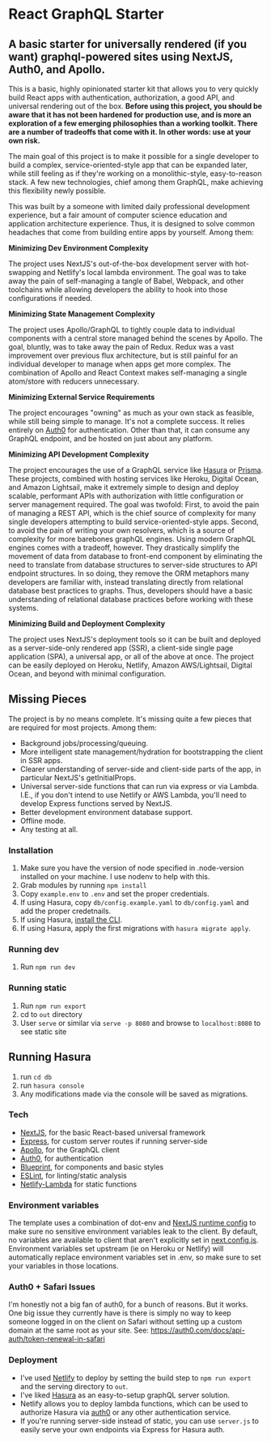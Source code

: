 # React GraphQL Starter

## A basic starter for universally rendered (if you want) graphql-powered sites using NextJS, Auth0, and Apollo.
This is a basic, highly opinionated starter kit that allows you to very quickly build React apps with
authentication, authorization, a good API, and universal rendering out of the box. **Before using this
project, you should be aware that it has not been hardened for production use, and is more an exploration
of a few emerging philosophies than a working toolkit. There are a number of tradeoffs that come with it.
In other words: use at your own risk.**

The main goal of this project is to make it possible for a single developer to build a complex,
service-oriented-style app that can be expanded later, while still feeling as if they're working on a
monolithic-style, easy-to-reason stack.
A few new technologies, chief among them GraphQL, make achieving this flexibility newly possible.

This was built by a someone with limited daily professional development experience, but a fair amount of
computer science education and application architecture experience.
Thus, it is designed to solve common headaches that come from building entire apps by yourself.
Among them:

**Minimizing Dev Environment Complexity**

The project uses NextJS's out-of-the-box development server with hot-swapping and Netlify's local
lambda environment.
The goal was to take away the pain of self-managing a tangle of Babel, Webpack, and other toolchains
while allowing developers the ability to hook into those configurations if needed.

**Minimizing State Management Complexity**

The project uses Apollo/GraphQL to tightly couple data to individual components with a central store
managed behind the scenes by Apollo.
The goal, bluntly, was to take away the pain of Redux. Redux was a vast improvement over previous flux
architecture, but is still painful for an individual developer to manage when apps get more complex.
The combination of Apollo and React Context makes self-managing a single atom/store with reducers
unnecessary.

**Minimizing External Service Requirements**

The project encourages "owning" as much as your own stack as feasible, while still being simple to manage.
It's not a complete success.
It relies entirely on [Auth0](https://auth0.com) for authentication.
Other than that, it can consume any GraphQL endpoint, and be hosted on just about any platform.

**Minimizing API Development Complexity**

The project encourages the use of a GraphQL service like [Hasura](https://hasura.io) or [Prisma](https://prisma.io).
These projects, combined with hosting services like Heroku, Digital Ocean, and Amazon Lightsail, make it extremely
simple to design and deploy scalable, performant APIs with authorization with little configuration or server management required.
The goal was twofold:
First, to avoid the pain of managing a REST API, which is the chief source of complexity for many single developers
attempting to build service-oriented-style apps.
Second, to avoid the pain of writing your own resolvers, which is a source of complexity for more barebones graphQL
engines.
Using modern GraphQL engines comes with a tradeoff, however.
They drastically simplify the movement of data from database to front-end component by eliminating the need to
translate from database structures to server-side structures to API endpoint structures.
In so doing, they remove the ORM metaphors many developers are familiar with, instead translating directly from
relational database best practices to graphs.
Thus, developers should have a basic understanding of relational database practices before working with these
systems.

**Minimizing Build and Deployment Complexity**

The project uses NextJS's deployment tools so it can be built and deployed as a server-side-only rendered app (SSR),
a client-side single page application (SPA), a universal app, or all of the above at once.
The project can be easily deployed on Heroku, Netlify, Amazon AWS/Lightsail, Digital Ocean, and beyond with
minimal configuration.

## Missing Pieces
The project is by no means complete.
It's missing quite a few pieces that are required for most projects.
Among them:

- Background jobs/processing/queuing.
- More intelligent state management/hydration for bootstrapping the client in SSR apps.
- Clearer understanding of server-side and client-side parts of the app, in particular NextJS's getInitialProps.
- Universal server-side functions that can run via express or via Lambda. I.E.,
if you don't intend to use Netlify or AWS Lambda, you'll need to develop Express
functions served by NextJS.
- Better development environment database support.
- Offline mode.
- Any testing at all.

### Installation
1. Make sure you have the version of node specified in .node-version installed on your machine. I use nodenv to help with this.
1. Grab modules by running `npm install`
1. Copy `example.env` to `.env` and set the proper credentials.
1. If using Hasura, copy `db/config.example.yaml` to `db/config.yaml` and add the proper credetnails.
1. If using Hasura, [install the CLI](https://docs.hasura.io/1.0/graphql/manual/hasura-cli/install-hasura-cli.html).
1. If using Hasura, apply the first migrations with `hasura migrate apply`.

### Running dev
1. Run `npm run dev`

### Running static
1. Run `npm run export`
1. cd to `out` directory
1. User `serve` or similar via `serve -p 8080` and browse to `localhost:8080` to see static site

## Running Hasura
1. run `cd db`
1. run `hasura console`
1. Any modifications made via the console will be saved as migrations.

### Tech
- [NextJS](https://nextjs.org), for the basic React-based universal framework
- [Express](https://expressjs.com/), for custom server routes if running server-side
- [Apollo](https://www.apollographql.com/), for the GraphQL client
- [Auth0](https://www.auth0.com/), for authentication
- [Blueprint](https://blueprintjs.com), for components and basic styles
- [ESLint](https://eslint.org/), for linting/static analysis
- [Netlify-Lambda](https://netlify.com) for static functions

### Environment variables
The template uses a combination of dot-env and [NextJS runtime config](https://github.com/zeit/next.js#exposing-configuration-to-the-server--client-side) to make sure no sensitive environment variables leak to the client. By default, no variables are available to client that aren't explicitly set in [next.config.js](/next.config.js). Environment variables set upstream (ie on Heroku or Netlify) will automatically replace environment variables set in .env, so make sure to set your variables in those locations.

### Auth0 + Safari Issues
I'm honestly not a big fan of auth0, for a bunch of reasons. But it works. One big issue they currently have is there is simply no way to keep someone logged in on the client on Safari without setting up a custom domain at the same root as your site. See: https://auth0.com/docs/api-auth/token-renewal-in-safari

### Deployment
- I've used [Netlify](https://netlify.com) to deploy by setting the build step to `npm run export` and the serving directory to `out`.
- I've liked [Hasura](https://hasura.io) as an easy-to-setup graphQL server solution.
- Netlify allows you to deploy lambda functions, which can be used to authorize Hasura via [auth0](https://auth0.com/) or any other authentication service.
- If you're running server-side instead of static, you can use `server.js` to easily serve your own endpoints via Express for Hasura auth.
